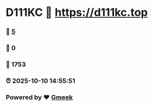 # D111KC :link: https://d111kc.top 
### :page_facing_up: [5](https://d111kc.top/tag.html) 
### :speech_balloon: 0 
### :hibiscus: 1753 
### :alarm_clock: 2025-10-10 14:55:51 
### Powered by :heart: [Gmeek](https://github.com/Meekdai/Gmeek)
